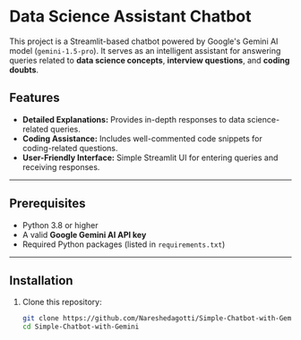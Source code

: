 # Data Science Assistant Chatbot

This project is a Streamlit-based chatbot powered by Google's Gemini AI model (`gemini-1.5-pro`). It serves as an intelligent assistant for answering queries related to **data science concepts**, **interview questions**, and **coding doubts**. 

## Features

- **Detailed Explanations:** Provides in-depth responses to data science-related queries.
- **Coding Assistance:** Includes well-commented code snippets for coding-related questions.
- **User-Friendly Interface:** Simple Streamlit UI for entering queries and receiving responses.

---

## Prerequisites

- Python 3.8 or higher
- A valid **Google Gemini AI API key**
- Required Python packages (listed in `requirements.txt`)

---

## Installation

1. Clone this repository:
   ```bash
   git clone https://github.com/Nareshedagotti/Simple-Chatbot-with-Gemini.git
   cd Simple-Chatbot-with-Gemini
